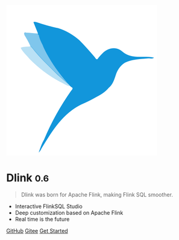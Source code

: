 ![logo](../_media/dinky.svg)

# Dlink <small>0.6</small>

> Dlink was born for Apache Flink, making Flink SQL smoother.


- Interactive FlinkSQL Studio
- Deep customization based on Apache Flink
- Real time is the future

[GitHub](https://github.com/DataLinkDC/dlink)
[Gitee](https://gitee.com/DataLinkDC/dlink)
[Get Started](/en-US/introduce)